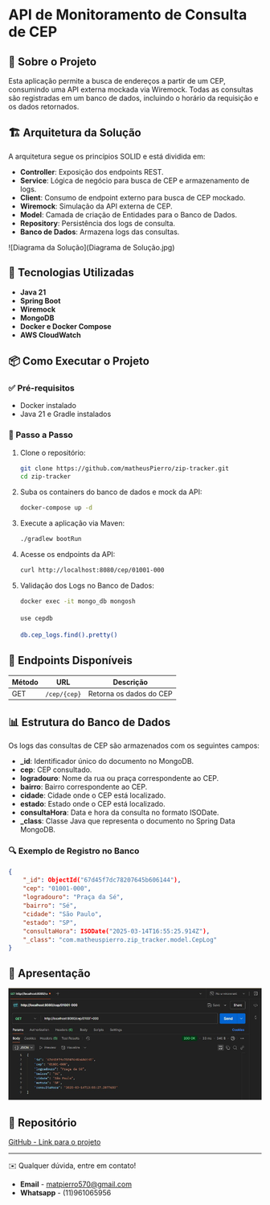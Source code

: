 # API de Monitoramento de Consulta de CEP

## 📌 Sobre o Projeto
Esta aplicação permite a busca de endereços a partir de um CEP, consumindo uma API externa mockada via Wiremock. Todas as consultas são registradas em um banco de dados, incluindo o horário da requisição e os dados retornados.

## 🏗️ Arquitetura da Solução

A arquitetura segue os princípios SOLID e está dividida em:
- **Controller**: Exposição dos endpoints REST.
- **Service**: Lógica de negócio para busca de CEP e armazenamento de logs.
- **Client**: Consumo de endpoint externo para busca de CEP mockado.
- **Wiremock**: Simulação da API externa de CEP.
- **Model**: Camada de criação de Entidades para o Banco de Dados.
- **Repository**: Persistência dos logs de consulta.
- **Banco de Dados**: Armazena logs das consultas.

![Diagrama da Solução](Diagrama de Solução.jpg)

## 🚀 Tecnologias Utilizadas
- **Java 21**
- **Spring Boot**
- **Wiremock**
- **MongoDB**
- **Docker e Docker Compose**
- **AWS CloudWatch**

## 📦 Como Executar o Projeto

### ✅ Pré-requisitos
- Docker instalado
- Java 21 e Gradle instalados

### 🔧 Passo a Passo
1. Clone o repositório:
   ```bash
   git clone https://github.com/matheusPierro/zip-tracker.git
   cd zip-tracker
   ```
2. Suba os containers do banco de dados e mock da API:
   ```bash
   docker-compose up -d
   ```
3. Execute a aplicação via Maven:
   ```bash
   ./gradlew bootRun
   ```
4. Acesse os endpoints da API:
   ```bash
   curl http://localhost:8080/cep/01001-000
   ```
5. Validação dos Logs no Banco de Dados:
   ```bash
   docker exec -it mongo_db mongosh
   
   use cepdb
   
   db.cep_logs.find().pretty()
   ```
## 📝 Endpoints Disponíveis

| Método | URL                  | Descrição               |
|--------|----------------------|-------------------------|
| GET    | `/cep/{cep}`         | Retorna os dados do CEP |

## 📊 Estrutura do Banco de Dados

Os logs das consultas de CEP são armazenados com os seguintes campos:

- **_id**: Identificador único do documento no MongoDB.
- **cep**: CEP consultado.
- **logradouro**: Nome da rua ou praça correspondente ao CEP.
- **bairro**: Bairro correspondente ao CEP.
- **cidade**: Cidade onde o CEP está localizado.
- **estado**: Estado onde o CEP está localizado.
- **consultaHora**: Data e hora da consulta no formato ISODate.
- **_class**: Classe Java que representa o documento no Spring Data MongoDB.

### 🔍 **Exemplo de Registro no Banco**
```json
{
    "_id": ObjectId("67d45f7dc78207645b606144"),
    "cep": "01001-000",
    "logradouro": "Praça da Sé",
    "bairro": "Sé",
    "cidade": "São Paulo",
    "estado": "SP",
    "consultaHora": ISODate("2025-03-14T16:55:25.914Z"),
    "_class": "com.matheuspierro.zip_tracker.model.CepLog"
}
```

## 📢 Apresentação
![Demonstração](Demonstração.jpg)

## 📎 Repositório
[GitHub - Link para o projeto](https://github.com/matheusPierro/zip-tracker)

---
✉️ Qualquer dúvida, entre em contato!

- **Email** - matpierro570@gmail.com
- **Whatsapp** - (11)961065956

